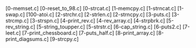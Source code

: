 [0-memset.c]
[0-reset_to_98.c]
[0-strcat.c]
[1-memcpy.c]
[1-strncat.c]
[1-swap.c]
[100-atoi.c]
[2-strchr.c]
[2-strlen.c]
[2-strncpy.c]
[3-puts.c]
[3-strcmp.c]
[3-strspn.c]
[4-print_rev.c]
[4-rev_array.c]
[4-strpbrk.c]
[5-rev_string.c]
[5-string_toupper.c]
[5-strstr.c]
[6-cap_string.c]
[6-puts2.c]
[7-leet.c]
[7-print_chessboard.c]
[7-puts_half.c]
[8-print_array.c]
[8-print_diagsums.c]
[9-strcpy.c]
